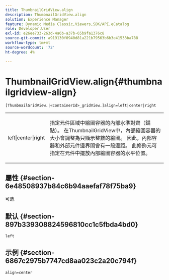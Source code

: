 ```yaml
---
title: ThumbnailGridView.align
description: ThumbnailGridView.align
solution: Experience Manager
feature: Dynamic Media Classic,Viewers,SDK/API,eCatalog
role: Developer,User
exl-id: e26ee733-263d-4a6b-a37b-65b9fa1376c8
source-git-commit: a919130f0940d81a221b79563b6b3e41533ba788
workflow-type: tm+mt
source-wordcount: '72'
ht-degree: 4%

---
```


# ThumbnailGridView.align{#thumbnailgridview-align}

`[ThumbnailGridView.|<containerId>_gridView.]align=left|center|right`

<table id="table_95890560230C48BBB03A8082F56382CA"> 
 <tbody> 
  <tr> 
   <td> <p> <span class="codeph"> left|center|right</span> </p> </td> 
   <td> <p> 指定元件區域中縮圖容器的內部水準對齊（錨點）。 在ThumbnailGridView中，內部縮圖容器的大小會調整為只顯示整數的縮圖。 因此，內部容器和外部元件邊界間會有一段邊距。 此修飾元可指定在元件中擺放內部縮圖容器的水平位置。 </p> </td> 
  </tr> 
 </tbody> 
</table>

## 屬性 {#section-6e48508937b84c6b94aaefaf78f75ba9}

可选.

## 默认 {#section-897b339308824596810cc1c5fbda4bd0}

`left`

## 示例 {#section-6867c2975b7747cd8aa023c2a20c794f}

`align=center`
